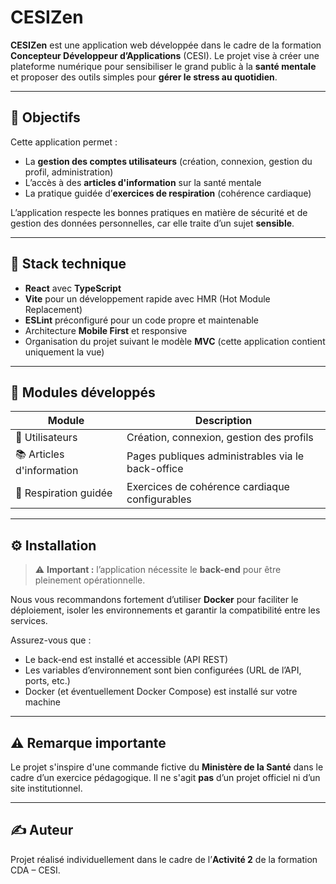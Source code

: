 # CESIZen

**CESIZen** est une application web développée dans le cadre de la formation **Concepteur Développeur d’Applications** (CESI). Le projet vise à créer une plateforme numérique pour sensibiliser le grand public à la **santé mentale** et proposer des outils simples pour **gérer le stress au quotidien**.

---

## 🎯 Objectifs

Cette application permet :

- La **gestion des comptes utilisateurs** (création, connexion, gestion du profil, administration)
- L’accès à des **articles d'information** sur la santé mentale
- La pratique guidée d’**exercices de respiration** (cohérence cardiaque)

L’application respecte les bonnes pratiques en matière de sécurité et de gestion des données personnelles, car elle traite d’un sujet **sensible**.

---

## 🧱 Stack technique

- **React** avec **TypeScript**
- **Vite** pour un développement rapide avec HMR (Hot Module Replacement)
- **ESLint** préconfiguré pour un code propre et maintenable
- Architecture **Mobile First** et responsive
- Organisation du projet suivant le modèle **MVC** (cette application contient uniquement la vue)

---

## 📁 Modules développés

| Module                   | Description |
|--------------------------|-------------|
| 👤 Utilisateurs          | Création, connexion, gestion des profils |
| 📚 Articles d'information | Pages publiques administrables via le back-office |
| 🧘 Respiration guidée     | Exercices de cohérence cardiaque configurables |

---

## ⚙️ Installation

> ⚠️ **Important :** l’application nécessite le **back-end** pour être pleinement opérationnelle.

Nous vous recommandons fortement d’utiliser **Docker** pour faciliter le déploiement, isoler les environnements et garantir la compatibilité entre les services.

Assurez-vous que :

- Le back-end est installé et accessible (API REST)
- Les variables d’environnement sont bien configurées (URL de l’API, ports, etc.)
- Docker (et éventuellement Docker Compose) est installé sur votre machine

---

## ⚠️ Remarque importante

Le projet s'inspire d'une commande fictive du **Ministère de la Santé** dans le cadre d’un exercice pédagogique. Il ne s'agit **pas** d’un projet officiel ni d’un site institutionnel.

---

## ✍️ Auteur

Projet réalisé individuellement dans le cadre de l’**Activité 2** de la formation CDA – CESI.
